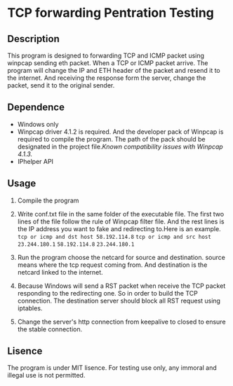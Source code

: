 ﻿# TCP forwarding Pentration Testing 
 
## Description

This program is designed to forwarding TCP and ICMP packet using winpcap sending eth packet. When a TCP or ICMP packet arrive. The program will change the IP and ETH header of the packet and resend it to the internet. And receiving the response form the server, change the packet, send it to the original sender.

## Dependence
*	Windows only
*	Winpcap driver 4.1.2 is required.
 And the developer pack of Winpcap is required to compile the program. The path of the pack should be designated in the project file._Known compatibility issues with Winpcap 4.1.3._
*	IPhelper API


## Usage
1.	Compile the program
2.	Write conf.txt file in the same folder of the executable file. The first two lines of the file follow the rule of Winpcap filter file. And the rest lines is the IP address you want to fake and redirecting to.Here is an example.
`tcp or icmp and dst host 58.192.114.8`
`tcp or icmp and src host 23.244.180.1`
`58.192.114.8`
`23.244.180.1`

3.	Run the program choose the netcard for source and destination. source means where the tcp request coming from. And destination is the netcard linked to the internet.
4.	Because Windows will send a RST packet when receive the TCP packet responding to the redirecting one. So in order to build the TCP connection. The destination server should block all RST request using iptables.
5.	Change the server's http connection from keepalive to closed to ensure the stable connection.

## Lisence
The program is under MIT lisence. For testing use only, any immoral and illegal use is not permitted.
